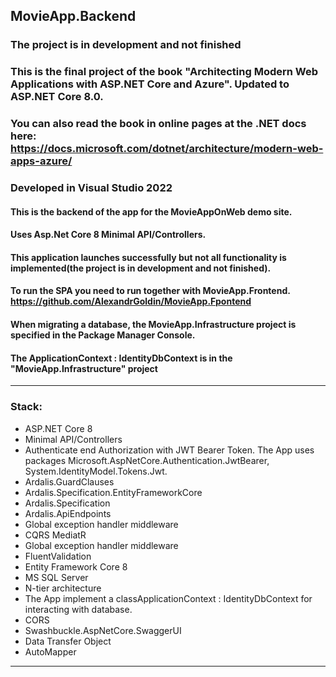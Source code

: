  ## MovieApp.Backend
 ### The project is in development and not finished
 ### This is the final project of the book "Architecting Modern Web Applications with ASP.NET Core and Azure". Updated to ASP.NET Core 8.0.
 ### You can also read the book in online pages at the .NET docs here: https://docs.microsoft.com/dotnet/architecture/modern-web-apps-azure/
 ### Developed in Visual Studio 2022
 #### This is the backend of the app for the MovieAppOnWeb demo site.
 #### Uses Asp.Net Core 8 Minimal API/Controllers.
 #### This application launches successfully but not all functionality is implemented(the project is in development and not finished).
 #### To run the SPA you need to run together with MovieApp.Frontend. https://github.com/AlexandrGoldin/MovieApp.Fpontend
 #### When migrating a database, the MovieApp.Infrastructure project is specified in the Package Manager Console.
 #### The ApplicationContext : IdentityDbContext<ApplicationUser> is in the "MovieApp.Infrastructure" project
 ___
### Stack:
* ASP.NET Core 8
* Minimal API/Controllers
* Authenticate end Authorization with JWT Bearer Token. The App uses packages Microsoft.AspNetCore.Authentication.JwtBearer, System.IdentityModel.Tokens.Jwt.
* Ardalis.GuardClauses
* Ardalis.Specification.EntityFrameworkCore
* Ardalis.Specification
* Ardalis.ApiEndpoints
* Global exception handler middleware
* CQRS MediatR
* Global exception handler middleware
* FluentValidation
* Entity Framework Core 8
* MS SQL Server
* N-tier architecture
* The App implement a classApplicationContext : IdentityDbContext<ApplicationUser> for interacting with database.
* CORS
* Swashbuckle.AspNetCore.SwaggerUI
* Data Transfer Object
* AutoMapper
___
 
